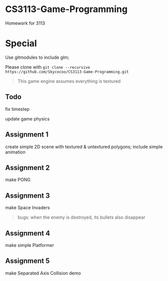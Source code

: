 # CS3113-Game-Programming
Homework for 3113

# Special

Use gitmodules to include glm;

Please clone with ```git clone --recursive https://github.com/Skycocoo/CS3113-Game-Programming.git```


> This game engine assumes everything is textured

## Todo

fix timestep

update game physics

## Assignment 1

create simple 2D scene with textured & untextured polygons; include simple animation

## Assignment 2

make PONG

## Assignment 3

make Space Invaders

> bugs: when the enemy is destroyed, its bullets also disappear

## Assignment 4

make simple Platformer

## Assignment 5

make Separated Axis Collision demo
